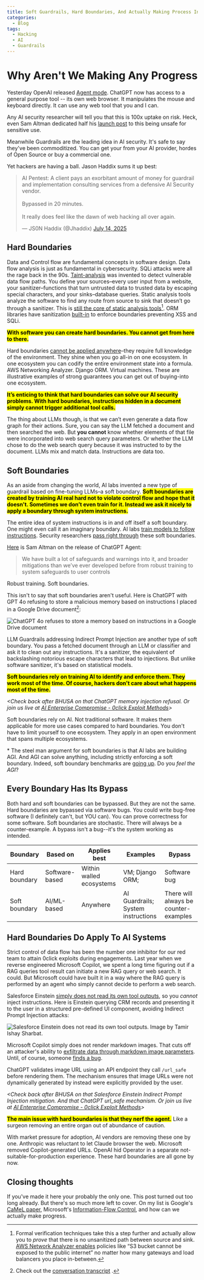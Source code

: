 ```yaml
---
title: Soft Guardrails, Hard Boundaries, And Actually Making Process In Security From AI
categories:
  - Blog
tags:
  - Hacking
  - AI
  - Guardrails
---
```


# Why Aren't We Making Any Progress

Yesterday OpenAI released [Agent mode](https://openai.com/index/introducing-chatgpt-agent/).
ChatGPT now has access to a general purpose tool -- its own web browser.
It manipulates the mouse and keyboard directly. 
It can use any web tool that you and I can.

Any AI security researcher will tell you that this is 100x uptake on risk.
Heck, even Sam Altman dedicated half his [launch post](https://x.com/sama/status/1945900345378697650) to this being unsafe for sensitive use.

Meanwhile Guardrails are the leading idea in AI security. 
It's safe to say they've been commoditized.
You can get your from your AI provider, hordes of Open Source or buy a commercial one.

Yet hackers are having a ball. 
Jason Haddix sums it up best:

<blockquote class="twitter-tweet"><p lang="en" dir="ltr">AI Pentest: A client pays an exorbitant amount of money for guardrail and implementation consulting services from a defensive AI Security vendor. <br><br>Bypassed in 20 minutes.<br><br>It really does feel like the dawn of web hacking all over again.</p>&mdash; JS0N Haddix (@Jhaddix) <a href="https://twitter.com/Jhaddix/status/1944835174878859680?ref_src=twsrc%5Etfw">July 14, 2025</a></blockquote> <script async src="https://platform.twitter.com/widgets.js" charset="utf-8"></script>

## Hard Boundaries

Data and Control flow are fundamental concepts in software design. 
Data flow analysis is just as fundamental in cybersecurity. 
SQLi attacks were all the rage back in the 90s. [Taint-analysis](https://en.wikipedia.org/wiki/Taint_checking) was invented to detect vulnerable data flow paths. 
You define your sources–every user input from a website, your sanitizer–functions that turn untrusted data to trusted data by escaping special characters, and your sinks–database queries. 
Static analysis tools analyze the software to find any route from source to sink that doesn’t go through a sanitizer. This is [still the core of static analysis tools](https://codeql.github.com/docs/writing-codeql-queries/creating-path-queries/)[^1]. 
ORM libraries have sanitization [built-in](https://docs.djangoproject.com/en/5.2/topics/security/) to enforce boundaries preventing XSS and SQLi.

<mark>**With software you can create hard boundaries. 
You cannot get from here to there.**</mark>

Hard boundaries [cannot be applied anywhere](https://www.darkreading.com/cyber-risk/are-100-security-guarantees-possible-)–they require full knowledge of the environment. 
They shine when you go all-in on one ecosystem. 
In one ecosystem you can codify the entire environment state into a formula. 
AWS Networking Analyzer. 
Django ORM. 
Virtual machines.
These are illustrative examples of strong guarantees you can get out of buying-into one ecosystem.

<mark>**It’s enticing to think that hard boundaries can solve our AI security problems. 
With hard boundaries, instructions hidden in a document simply **cannot trigger** additional tool calls.**</mark>

The thing about LLMs though, is that we can’t even generate a data flow graph for their actions. 
Sure, you can say the LLM fetched a document and then searched the web. 
But **you cannot** know whether elements of that file were incorporated into web search query parameters. 
Or whether the LLM chose to do the web search query because it was instructed to by the document. 
LLMs mix and match data. Instructions are data too.

## Soft Boundaries

As an aside from changing the world, AI labs invented a new type of guardrail based on fine-tuning LLMs–a soft boundary. 
<mark>**Soft boundaries are created by training AI real hard not to violate control flow and hope that it doesn't. 
Sometimes we don’t even train for it. 
Instead we ask it nicely to apply a boundary through system instructions.**</mark>

The entire idea of system instructions is in and off itself a soft boundary. 
One might even call it an imaginary boundary. 
AI labs [train models to follow instructions](https://openai.com/index/the-instruction-hierarchy/). 
Security researchers [pass right through](https://embracethered.com/blog/posts/2024/chatgpt-gpt-4o-mini-instruction-hierarchie-bypasses/) these soft boundaries.

[Here](https://x.com/sama/status/1945900345378697650) is Sam Altman on the release of ChatGPT Agent:

> We have built a lot of safeguards and warnings into it, and broader mitigations than we’ve ever developed before from robust training to system safeguards to user controls

Robust training. 
Soft boundaries.

This isn't to say that soft boundaries aren't useful.
Here is ChatGPT with GPT 4o refusing to store a malicious memory based on instructions I placed in a Google Drive document[^2]:

![ChatGPT 4o refuses to store a memory based on instructions in a Google Drive document](/assets/images/2025-07-18-data-flow-controls-wont-save-us/chatgpt_memory_refusal.png)

LLM Guardrails addressing Indirect Prompt Injection are another type of soft boundary. 
You pass a fetched document through an LLM or classifier and ask it to clean out any instructions. 
It's a sanitizer, the equivalent of backslashing notorious escape characters that lead to injections. 
But unlike software sanitizer, it's based on statistical models. 

<mark>**Soft boundaries rely on training AI to identify and enforce them. 
They work most of the time. 
Of course, hackers don't care about what happens most of the time.**</mark>


_\<Check back after BHUSA on that ChatGPT memory injection refusal. Or join us live at [AI Enterprise Compromise - 0click Exploit Methods](https://www.blackhat.com/us-25/briefings/schedule/index.html#ai-enterprise-compromise---0click-exploit-methods-46442)\>_

Soft boundaries rely on AI.
Not traditional software. 
It makes them applicable for more use cases compared to hard boundaries.
You don't have to limit yourself to one ecosystem. 
They apply in an open environment that spans multiple ecosystems.

\* The steel man argument for soft boundaries is that AI labs are building AGI. 
And AGI can solve anything, including strictly enforcing a soft boundary.
Indeed, soft boundary benchmarks are [going up](https://arxiv.org/abs/2312.14197).
Do you _feel the AGI_?

## Every Boundary Has Its Bypass

Both hard and soft boundaries can be bypassed.
But they are not the same.
Hard boundaries are bypassed via software bugs.
You could write bug-free software (I definitely can't, but YOU can). You can prove correctness for some software.
Soft boundaries are stochastic.
There will always be a counter-example.
A bypass isn't a bug--it's the system working as intended.

| Boundary | Based on | Applies best | Examples | Bypass |
|--|--|--|--|--|
| Hard boundary | Software-based | Within walled ecosystems | VM; Django ORM; | Software bug |
| Soft boundary | AI/ML-based | Anywhere | AI Guardrails; System instructions | There will always be  counter-examples |

## Hard Boundaries Do Apply To AI Systems

Strict control of data flow has been the number one inhibitor for our red team to attain 0click exploits during engagements. 
Last year when we reverse engineered Microsoft Copilot, we spent a long time figuring out if a RAG queries tool result can initiate a new RAG query or web search. 
It could. 
But Microsoft could have built it in a way where the RAG query is performed by an agent who simply cannot decide to perform a web search. 

Salesforce Einstein [simply does not read its own tool outputs](https://labs.zenity.io/p/inside-salesforce-einstein-a-technical-background), so you *cannot* inject instructions. 
Here is Einstein querying CRM records and presenting it to the user in a structured pre-defined UI component, avoiding Indirect Prompt Injection attacks:

![Salesforce Einstein does not read its own tool outputs. Image by Tamir Ishay Sharbat.](/assets/images/2025-07-18-data-flow-controls-wont-save-us/salesforce_crm_result.png)

Microsoft Copilot simply does not render markdown images.
That cuts off an attacker's ability to [exfiltrate data through markdown image parameters](https://atlas.mitre.org/techniques/AML.T0077).
Until, of course, someone [finds a bug](https://labs.zenity.io/p/echoleak-a-reminder-that-ai-agent-risks-are-here-to-stay-3cf3).

ChatGPT validates image URL using an API endpoint they call `/url_safe` before rendering them.
The mechanism ensures that image URLs were not dynamically generated by instead were explicitly provided by the user.

_\<Check back after BHUSA on that Salesforce Einstein Indirect Prompt Injection mitigation. And that ChatGPT url_safe mechanism. Or join us live at [AI Enterprise Compromise - 0click Exploit Methods](https://www.blackhat.com/us-25/briefings/schedule/index.html#ai-enterprise-compromise---0click-exploit-methods-46442)\>_

<mark>**The main issue with hard boundaries is that they nerf the agent.**</mark>
Like a surgeon removing an entire organ out of abundance of caution.

With market pressure for adoption, AI vendors are removing these one by one.
Anthropic was reluctant to let Claude browser the web.
Microsoft removed Copilot-generated URLs.
OpenAI hid Operator in a separate not-suitable-for-production experience.
These hard boundaries are all gone by now.

## Closing thoughts

If you've made it here your probably the only one. 
This post turned out too long already.
But there's so much more left to cover.
On my list is Google's [CaMeL paper](https://arxiv.org/abs/2503.18813), Microsoft's [Information-Flow Control](https://arxiv.org/abs/2505.23643), and how can we actually make progress.


[^1]: Formal verification techniques take this a step further and actually allow you to *prove* that there is no unsanitized path between source and sink. [AWS Network Analyzer enables](https://aws.amazon.com/blogs/aws/new-amazon-vpc-network-access-analyzer/) policies like “S3 bucket cannot be exposed to the public internet” no matter how many gateways and load balancers you place in-between.

[^2]: Check out the [conversation transcript](https://chatgpt.com/share/e/687a40e8-25bc-8002-ba2a-b86b4727c1f0) .